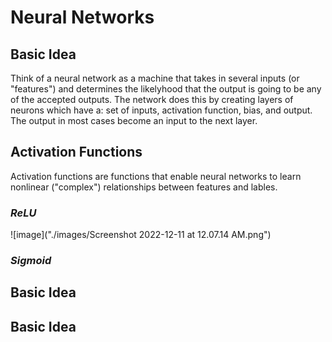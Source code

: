 # Neural Networks
## **Basic Idea**
Think of a neural network as a machine that takes in several inputs (or "features") and determines the likelyhood that the output is going to be any of the accepted outputs. The network does this by creating layers of neurons which have a: set of inputs, activation function, bias, and output. The output in most cases become an input to the next layer.

## **Activation Functions**
Activation functions are functions that enable neural networks to learn nonlinear ("complex") relationships between features and lables.
### _ReLU_
![image]("./images/Screenshot 2022-12-11 at 12.07.14 AM.png")
### _Sigmoid_

## **Basic Idea**

## **Basic Idea**